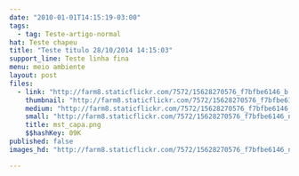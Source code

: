 ```yaml
---
date: "2010-01-01T14:15:19-03:00"
tags:
  - tag: Teste-artigo-normal
hat: Teste chapeu
title: "Teste titulo 28/10/2014 14:15:03"
support_line: Teste linha fina
menu: meio ambiente
layout: post
files:
  - link: "http://farm8.staticflickr.com/7572/15628270576_f7bfbe6146_b.jpg"
    thumbnail: "http://farm8.staticflickr.com/7572/15628270576_f7bfbe6146_t.jpg"
    medium: "http://farm8.staticflickr.com/7572/15628270576_f7bfbe6146_z.jpg"
    small: "http://farm8.staticflickr.com/7572/15628270576_f7bfbe6146_n.jpg"
    title: mst_capa.png
    $$hashKey: 09K
published: false
images_hd: "http://farm8.staticflickr.com/7572/15628270576_f7bfbe6146_n.jpg"

---
```

